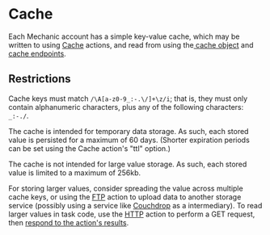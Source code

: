 # Cache

Each Mechanic account has a simple key-value cache, which may be written to using [Cache](../../core/actions/cache.md) actions, and read from using the[ cache object](../liquid/objects/cache.md) and [cache endpoints](endpoints.md).

## Restrictions

Cache keys must match `/\A[a-z0-9_:-.\/]+\z/i`; that is, they must only contain alphanumeric characters, plus any of the following characters: `_:-./`.

The cache is intended for temporary data storage. As such, each stored value is persisted for a maximum of 60 days. \(Shorter expiration periods can be set using the Cache action's "ttl" option.\)

The cache is not intended for large value storage. As such, each stored value is limited to a maximum of 256kb.

For storing larger values, consider spreading the value across multiple cache keys, or using the [FTP](../../core/actions/ftp.md) action to upload data to another storage service \(possibly using a service like [Couchdrop](https://couchdrop.io/) as a intermediary\). To read larger values in task code, use the [HTTP](../../core/actions/http.md) action to perform a GET request, then [respond to the action's results](../../techniques/responding-to-action-results.md).  


